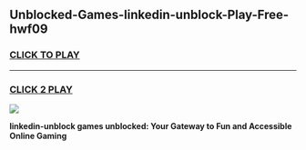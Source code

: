 
## Unblocked-Games-linkedin-unblock-Play-Free-hwf09
<h3>
<a href="https://premium76.site?title=linkedin-unblock&ref=21A">CLICK TO PLAY</a></h3>
<hr>

<h3>
<a href="https://premium76.site?title=linkedin-unblock&ref=21A">CLICK 2 PLAY</a>
  
</h3>

<a href="https://premium76.site?title=linkedin-unblock&ref=21A"><img src="https://clearcache.store/games.png"></a>


**linkedin-unblock games unblocked: Your Gateway to Fun and Accessible Online Gaming**
